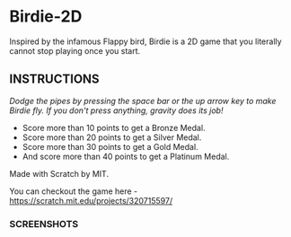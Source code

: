# Birdie-2D

Inspired by the infamous Flappy bird, Birdie is a 2D game that you literally cannot stop playing once you start.

## INSTRUCTIONS

_Dodge the pipes by pressing the space bar or the up arrow key to make Birdie fly.  If you don't press anything, gravity does its job!_ 

- Score more than 10 points to get a Bronze Medal.
- Score more than 20 points to get a Silver Medal.
- Score more than 30 points to get a Gold Medal.
- And score more than 40 points to get a Platinum Medal.

Made with Scratch by MIT.

You can checkout the game here - https://scratch.mit.edu/projects/320715597/


### SCREENSHOTS 
